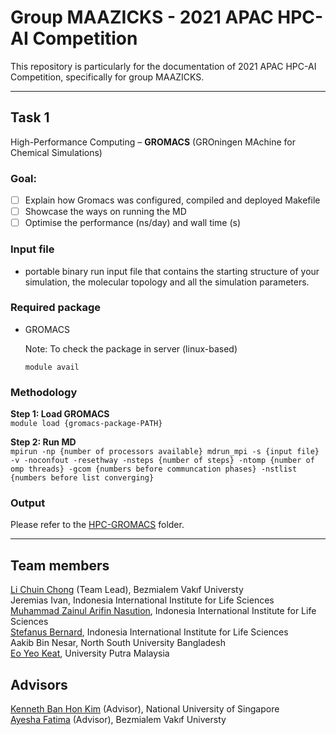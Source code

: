 # Group MAAZICKS - 2021 APAC HPC-AI Competition
This repository is particularly for the documentation of 2021 APAC HPC-AI Competition, specifically for group MAAZICKS.

---
## Task 1 
High-Performance Computing – **GROMACS** (GROningen MAchine for Chemical Simulations)

### Goal: 
- [ ] Explain how Gromacs was configured, compiled and deployed Makefile
- [ ] Showcase the ways on running the MD 
- [ ] Optimise the performance (ns/day) and wall time (s)

### Input file
* portable binary run input file that contains the starting structure of your simulation, the molecular topology and all the simulation parameters.  

### Required package
* GROMACS

  Note: To check the package in server (linux-based) <br>
  ```
  module avail
  ```

### Methodology 
**Step 1: Load GROMACS** <br>
`module load {gromacs-package-PATH}`

**Step 2: Run MD** <br>
`mpirun -np {number of processors available} mdrun_mpi -s {input file} -v -noconfout -resethway -nsteps {number of steps} -ntomp {number of omp threads} -gcom {numbers before communcation phases} -nstlist {numbers before list converging}`

### Output
Please refer to the [HPC-GROMACS](https://github.com/ChongLC/apac-hpc-ai-2021-MAAZICKS/tree/main/HPC-GROMACS) folder.

---
## Team members
[Li Chuin Chong](https://github.com/ChongLC) (Team Lead), Bezmialem Vakıf Universty <br>
Jeremias Ivan, Indonesia International Institute for Life Sciences <br>
[Muhammad Zainul Arifin Nasution](https://github.com/ZainulArifin1), Indonesia International Institute for Life Sciences <br>
[Stefanus Bernard](https://github.com/Gatchmon), Indonesia International Institute for Life Sciences <br>
Aakib Bin Nesar, North South University Bangladesh <br>
[Eo Yeo Keat](https://github.com/yeokeat), University Putra Malaysia

## Advisors
[Kenneth Ban Hon Kim](https://github.com/kennethban) (Advisor), National University of Singapore <br>
[Ayesha Fatima](https://github.com/ayeshafatma) (Advisor), Bezmialem Vakıf Universty <br>
